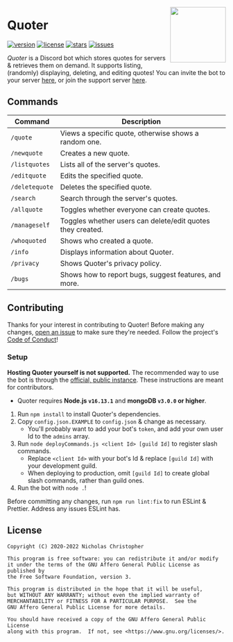 <img align="right" height=128 width=128 src="logo.png" /></p>

# Quoter

[![version](https://img.shields.io/github/package-json/v/nchristopher/quoter)](https://github.com/nchristopher/quoter/releases/latest)
[![license](https://img.shields.io/github/license/nchristopher/quoter)](https://github.com/nchristopher/quoter/blob/main/LICENSE)
[![stars](https://img.shields.io/github/stars/nchristopher/quoter)](https://github.com/nchristopher/quoter/stargazers)
[![issues](https://img.shields.io/github/issues/nchristopher/quoter)](https://github.com/nchristopher/quoter/issues)

_Quoter_ is a Discord bot which stores quotes for servers & retrieves them on demand. It supports listing, (randomly) displaying, deleting, and editing quotes! You can invite the bot to your server [here](https://discord.com/api/oauth2/authorize?client_id=784853298271748136&permissions=19456&scope=bot%20applications.commands), or join the support server [here](https://discord.gg/QzXTgS2CNk).

## Commands

| Command        | Description                                                |
| -------------- | ---------------------------------------------------------- |
| `/quote`       | Views a specific quote, otherwise shows a random one.      |
| `/newquote`    | Creates a new quote.                                       |
| `/listquotes`  | Lists all of the server's quotes.                          |
| `/editquote`   | Edits the specified quote.                                 |
| `/deletequote` | Deletes the specified quote.                               |
| `/search`      | Search through the server's quotes.                        |
| `/allquote`    | Toggles whether everyone can create quotes.                |
| `/manageself`  | Toggles whether users can delete/edit quotes they created. |
| `/whoquoted`   | Shows who created a quote.                                 |
| `/info`        | Displays information about Quoter.                         |
| `/privacy`     | Shows Quoter's privacy policy.                             |
| `/bugs`        | Shows how to report bugs, suggest features, and more.      |

## Contributing

Thanks for your interest in contributing to Quoter! Before making any changes, [open an issue](https://github.com/nchristopher/quoter/issues) to make sure they're needed. Follow the project's [Code of Conduct](https://github.com/nchristopher/quoter/blob/main/CODE_OF_CONDUCT.md)!

### Setup

**Hosting Quoter yourself is not supported.** The recommended way to use the bot is through the [official, public instance](https://discord.com/api/oauth2/authorize?client_id=784853298271748136&permissions=19456&scope=bot%20applications.commands). These instructions are meant for contributors.

-   Quoter requires **Node.js `v16.13.1`** and **mongoDB `v3.0.0` or higher**.

1. Run `npm install` to install Quoter's dependencies.
2. Copy `config.json.EXAMPLE` to `config.json` & change as necessary.
    - You'll probably want to add your bot's `token`, and add your own user Id to the `admins` array.
3. Run `node deployCommands.js <client Id> [guild Id]` to register slash commands.
    - Replace `<client Id>` with your bot's Id & replace `[guild Id]` with your development guild.
    - When deploying to production, omit `[guild Id]` to create global slash commands, rather than guild ones.
4. Run the bot with `node .`!

Before committing any changes, run `npm run lint:fix` to run ESLint & Prettier. Address any issues ESLint has.

## License

    Copyright (C) 2020-2022 Nicholas Christopher

    This program is free software: you can redistribute it and/or modify
    it under the terms of the GNU Affero General Public License as published by
    the Free Software Foundation, version 3.

    This program is distributed in the hope that it will be useful,
    but WITHOUT ANY WARRANTY; without even the implied warranty of
    MERCHANTABILITY or FITNESS FOR A PARTICULAR PURPOSE.  See the
    GNU Affero General Public License for more details.

    You should have received a copy of the GNU Affero General Public License
    along with this program.  If not, see <https://www.gnu.org/licenses/>.
